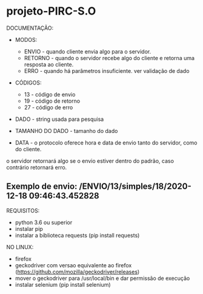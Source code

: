 # projeto-PIRC-S.O

DOCUMENTAÇÃO:  

- MODOS: 

  - ENVIO -  quando cliente envia algo para o servidor. 
  - RETORNO - quando o servidor recebe algo do cliente e retorna uma resposta ao cliente. 
  - ERRO - quando há parâmetros insuficiente.  ver validação de dado  

- CÓDIGOS: 

	- 13 - código de envio 
	- 19 - código de retorno
	- 27 - código de erro

- DADO  - string usada para pesquisa 

- TAMANHO DO DADO  - tamanho do dado

- DATA -  o protocolo oferece hora e data de envio tanto do servidor, como do cliente.  

o servidor retornará algo se o envio estiver dentro do padrão, caso contrário retornará erro.

Exemplo de envio:  /ENVIO/13/simples/18/2020-12-18 09:46:43.452828
------------

REQUISITOS:

- python 3.6 ou superior
- instalar pip
- instalar a biblioteca requests (pip install requests)

NO LINUX: 
- firefox
- geckodriver com versao equivalente ao firefox (https://github.com/mozilla/geckodriver/releases)
- mover o geckodriver para /usr/local/bin e dar permissão de execução
- instalar selenium (pip install selenium)


